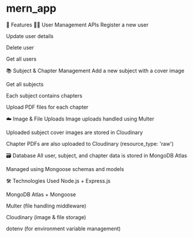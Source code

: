 # mern_app

📌 Features
🧑‍💻 User Management APIs
Register a new user

Update user details

Delete user

Get all users

📚 Subject & Chapter Management
Add a new subject with a cover image

Get all subjects

Each subject contains chapters

Upload PDF files for each chapter

☁️ Image & File Uploads
Image uploads handled using Multer

Uploaded subject cover images are stored in Cloudinary

Chapter PDFs are also uploaded to Cloudinary (resource_type: 'raw')

🗃️ Database
All user, subject, and chapter data is stored in MongoDB Atlas

Managed using Mongoose schemas and models

🛠 Technologies Used
Node.js + Express.js

MongoDB Atlas + Mongoose

Multer (file handling middleware)

Cloudinary (image & file storage)

dotenv (for environment variable management)

